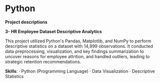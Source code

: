# Python

**Project descriptions**

**3- HR Employee Dataset Descriptive Analytics**

This project utilized Python's Pandas, Matplotlib, and NumPy to perform descriptive statistics on a dataset with 14,999 observations. It conducted data preprocessing, visualization, and key findings summarization to uncover reasons for employee attrition, and handled outliers, leading to strategic retention recommendations.

**Skills**: · Python (Programming Language) · Data Visualization · Descriptive Statistics 






